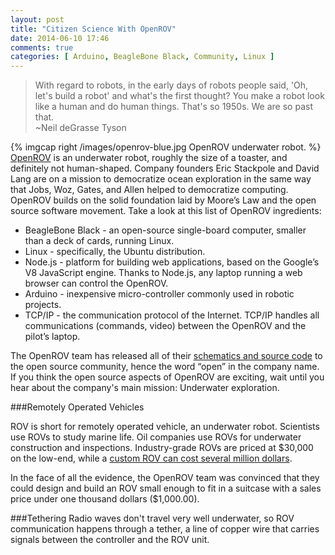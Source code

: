 ```yaml
---
layout: post
title: "Citizen Science With OpenROV"
date: 2014-06-10 17:46
comments: true
categories: [ Arduino, BeagleBone Black, Community, Linux ]
---
```

>With regard to robots, in the early days of robots people said, 'Oh, let's build a robot' and what's the first thought? You make a robot look like a human and do human things. That's so 1950s. We are so past that. 
><br/>~Neil deGrasse Tyson

{% imgcap right /images/openrov-blue.jpg OpenROV underwater robot. %}
[OpenROV](http://openrov.com) is an underwater robot, roughly the size of a toaster, and definitely not human-shaped. Company founders Eric Stackpole and David Lang are on a mission to democratize ocean exploration in the same way that Jobs, Woz, Gates, and Allen helped to democratize computing. OpenROV builds on the solid foundation laid by Moore’s Law and the open source software movement. Take a look at this list of OpenROV ingredients:

* BeagleBone Black - an open-source single-board computer, smaller than a deck of cards, running Linux.
* Linux - specifically, the Ubuntu distribution.
* Node.js - platform for building web applications, based on the Google’s V8 JavaScript engine. Thanks to Node.js, any laptop running a web browser can control the OpenROV.
* Arduino - inexpensive micro-controller commonly used in robotic projects.
* TCP/IP - the communication protocol of the Internet. TCP/IP handles all communications (commands, video) between the OpenROV and the pilot’s laptop.

The OpenROV team has released all of their [schematics and source code](https://github.com/openrov) to the open source community, hence the word “open” in the company name. If you think the open source aspects of OpenROV are exciting, wait until you hear about the company's main mission: Underwater exploration.
<!--more-->
###Remotely Operated Vehicles 

ROV is short for remotely operated vehicle, an underwater robot. Scientists use ROVs to study marine life. Oil companies use ROVs for underwater construction and inspections. Industry-grade ROVs are priced at $30,000 on the low-end, while a [custom ROV can cost several million dollars](http://www.mbari.org/twenty/Tiburon.htm). 

In the face of all the evidence, the OpenROV team was convinced that they could design and build an ROV small enough to fit in a suitcase with a sales price under one thousand dollars ($1,000.00).

###Tethering
Radio waves don't travel very well underwater, so ROV communication happens through a tether, a line of copper wire that carries signals between the controller and the ROV unit.

